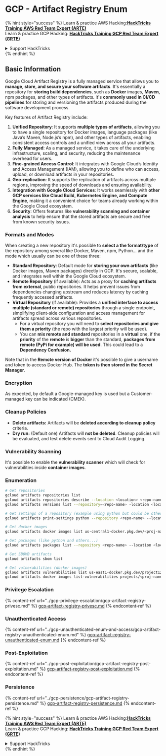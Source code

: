 # GCP - Artifact Registry Enum

{% hint style="success" %}
Learn & practice AWS Hacking:<img src="../../../.gitbook/assets/image (1) (1) (1) (1).png" alt="" data-size="line">[**HackTricks Training AWS Red Team Expert (ARTE)**](https://training.hacktricks.xyz/courses/arte)<img src="../../../.gitbook/assets/image (1) (1) (1) (1).png" alt="" data-size="line">\
Learn & practice GCP Hacking: <img src="../../../.gitbook/assets/image (2) (1).png" alt="" data-size="line">[**HackTricks Training GCP Red Team Expert (GRTE)**<img src="../../../.gitbook/assets/image (2) (1).png" alt="" data-size="line">](https://training.hacktricks.xyz/courses/grte)

<details>

<summary>Support HackTricks</summary>

* Check the [**subscription plans**](https://github.com/sponsors/carlospolop)!
* **Join the** 💬 [**Discord group**](https://discord.gg/hRep4RUj7f) or the [**telegram group**](https://t.me/peass) or **follow** us on **Twitter** 🐦 [**@hacktricks\_live**](https://twitter.com/hacktricks_live)**.**
* **Share hacking tricks by submitting PRs to the** [**HackTricks**](https://github.com/carlospolop/hacktricks) and [**HackTricks Cloud**](https://github.com/carlospolop/hacktricks-cloud) github repos.

</details>
{% endhint %}

## Basic Information

Google Cloud Artifact Registry is a fully managed service that allows you to **manage, store, and secure your software artifacts**. It's essentially a repository for **storing build dependencies**, such as **Docker** images, **Maven**, npm packages, and other types of artifacts. It's **commonly used in CI/CD pipelines** for storing and versioning the artifacts produced during the software development process.

Key features of Artifact Registry include:

1. **Unified Repository**: It supports **multiple types of artifacts**, allowing you to have a single repository for Docker images, language packages (like Java’s Maven, Node.js’s npm), and other types of artifacts, enabling consistent access controls and a unified view across all your artifacts.
2. **Fully Managed**: As a managed service, it takes care of the underlying infrastructure, scaling, and security, reducing the maintenance overhead for users.
3. **Fine-grained Access Control**: It integrates with Google Cloud’s Identity and Access Management (IAM), allowing you to define who can access, upload, or download artifacts in your repositories.
4. **Geo-replication**: It supports the replication of artifacts across multiple regions, improving the speed of downloads and ensuring availability.
5. **Integration with Google Cloud Services**: It works seamlessly with **other GCP services like Cloud Build, Kubernetes Engine, and Compute Engine**, making it a convenient choice for teams already working within the Google Cloud ecosystem.
6. **Security**: Offers features like **vulnerability scanning and container analysis** to help ensure that the stored artifacts are secure and free from known security issues.

### Formats and Modes

When creating a new repository it's possible to **select a the format/type** of the repository among several like Docker, Maven, npm, Python... and the mode which usually can be one of these three:

* **Standard Repository**: Default mode for **storing your own artifacts** (like Docker images, Maven packages) directly in GCP. It's secure, scalable, and integrates well within the Google Cloud ecosystem.
* **Remote Repository** (if available): Acts as a proxy for **caching artifacts from external**, public repositories. It helps prevent issues from dependencies changing upstream and reduces latency by caching frequently accessed artifacts.
* **Virtual Repository** (if available): Provides a **unified interface to access multiple (standard or remote) repositories** through a single endpoint, simplifying client-side configuration and access management for artifacts spread across various repositories.
  * For a virtual repository you will need to **select repositories and give them a priority** (the repo with the largest priority will be used).
  * You can **mix remote and standard** repositories in a **virtual** one, if the **priority** of the **remote** is **bigger** than the standard, **packages from remote (PyPi for example) will be used**. This could lead to a **Dependency Confusion.**

Note that in the **Remote version of Docker** it's possible to give a username and token to access Docker Hub. The **token is then stored in the Secret Manager**.

### Encryption

As expected, by default a Google-managed key is used but a Customer-managed key can be indicated (CMEK).

### Cleanup Policies

* **Delete artifacts:** Artifacts will be **deleted according to cleanup policy** criteria.
* **Dry run:** (Default one) Artifacts will **not be deleted**. Cleanup policies will be evaluated, and test delete events sent to Cloud Audit Logging.

### Vulnerability Scanning

It's possible to enable the **vulnerability scanner** which will check for vulnerabilities inside **container images**.

### Enumeration

```bash
# Get repositories
gcloud artifacts repositories list
gcloud artifacts repositories describe --location <location> <repo-name>
gcloud artifacts versions list --repository=<repo-name> -location <location> --package <package-name>

# Get settings of a repository (example using python but could be other)
gcloud artifacts print-settings python --repository <repo-name> --location <location>

# Get docker images
gcloud artifacts docker images list us-central1-docker.pkg.dev/<proj-name>/<repo-name>

# Get packages (like python and others...)
gcloud artifacts packages list --repository <repo-name> --location <location>

# Get SBOMB artifacts
gcloud artifacts sbom list

# Get vulnerabilities (docker images)
gcloud artifacts vulnerabilities list us-east1-docker.pkg.dev/project123/repository123/someimage@sha256:49765698074d6d7baa82f
gcloud artifacts docker images list-vulnerabilities projects/<proj-name>/locations/<location>/scans/<scan-uuid>
```

### Privilege Escalation

{% content-ref url="../gcp-privilege-escalation/gcp-artifact-registry-privesc.md" %}
[gcp-artifact-registry-privesc.md](../gcp-privilege-escalation/gcp-artifact-registry-privesc.md)
{% endcontent-ref %}

### Unauthenticated Access

{% content-ref url="../gcp-unauthenticated-enum-and-access/gcp-artifact-registry-unauthenticated-enum.md" %}
[gcp-artifact-registry-unauthenticated-enum.md](../gcp-unauthenticated-enum-and-access/gcp-artifact-registry-unauthenticated-enum.md)
{% endcontent-ref %}

### Post-Exploitation

{% content-ref url="../gcp-post-exploitation/gcp-artifact-registry-post-exploitation.md" %}
[gcp-artifact-registry-post-exploitation.md](../gcp-post-exploitation/gcp-artifact-registry-post-exploitation.md)
{% endcontent-ref %}

### Persistence

{% content-ref url="../gcp-persistence/gcp-artifact-registry-persistence.md" %}
[gcp-artifact-registry-persistence.md](../gcp-persistence/gcp-artifact-registry-persistence.md)
{% endcontent-ref %}

{% hint style="success" %}
Learn & practice AWS Hacking:<img src="../../../.gitbook/assets/image (1) (1) (1) (1).png" alt="" data-size="line">[**HackTricks Training AWS Red Team Expert (ARTE)**](https://training.hacktricks.xyz/courses/arte)<img src="../../../.gitbook/assets/image (1) (1) (1) (1).png" alt="" data-size="line">\
Learn & practice GCP Hacking: <img src="../../../.gitbook/assets/image (2) (1).png" alt="" data-size="line">[**HackTricks Training GCP Red Team Expert (GRTE)**<img src="../../../.gitbook/assets/image (2) (1).png" alt="" data-size="line">](https://training.hacktricks.xyz/courses/grte)

<details>

<summary>Support HackTricks</summary>

* Check the [**subscription plans**](https://github.com/sponsors/carlospolop)!
* **Join the** 💬 [**Discord group**](https://discord.gg/hRep4RUj7f) or the [**telegram group**](https://t.me/peass) or **follow** us on **Twitter** 🐦 [**@hacktricks\_live**](https://twitter.com/hacktricks_live)**.**
* **Share hacking tricks by submitting PRs to the** [**HackTricks**](https://github.com/carlospolop/hacktricks) and [**HackTricks Cloud**](https://github.com/carlospolop/hacktricks-cloud) github repos.

</details>
{% endhint %}
